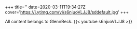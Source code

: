+++
title=''
date=2020-03-11T19:34:27Z
cover='https://i.ytimg.com/vi/s6njuoVLJJ8/sddefault.jpg'
+++

All content belongs to GlennBeck.
{{< youtube s6njuoVLJJ8 >}}
